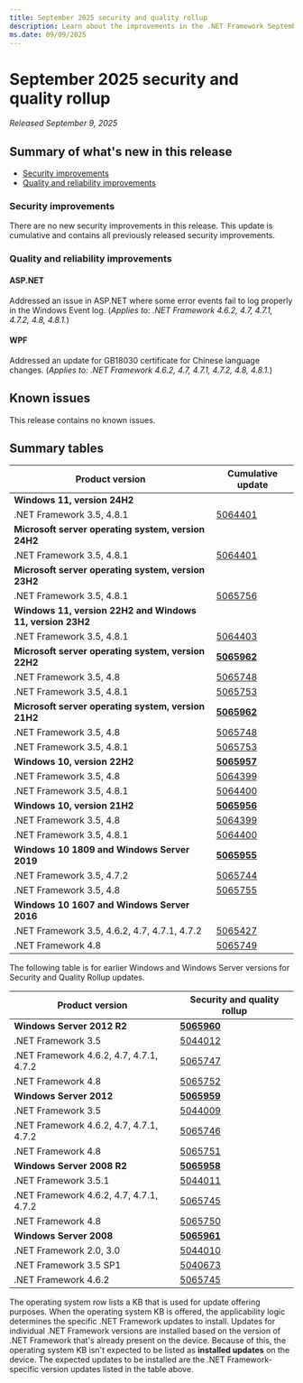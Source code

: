 ```yaml
---
title: September 2025 security and quality rollup
description: Learn about the improvements in the .NET Framework September 2025 security and quality rollup.
ms.date: 09/09/2025
---
```

# September 2025 security and quality rollup

_Released September 9, 2025_

## Summary of what's new in this release

- [Security improvements](#security-improvements)
- [Quality and reliability improvements](#quality-and-reliability-improvements)

### Security improvements

There are no new security improvements in this release. This update is cumulative and contains all previously released security improvements.

### Quality and reliability improvements

#### ASP.NET

Addressed an issue in ASP.NET where some error events fail to log properly in the Windows Event log. (*Applies to: .NET Framework 4.6.2, 4.7, 4.7.1, 4.7.2, 4.8, 4.8.1.*)

#### WPF

Addressed an update for GB18030 certificate for Chinese language changes. (*Applies to: .NET Framework 4.6.2, 4.7, 4.7.1, 4.7.2, 4.8, 4.8.1.*)

## Known issues

This release contains no known issues.  

## Summary tables

| Product version | Cumulative update |
| --- | --- |
| **Windows 11, version 24H2** | |
| .NET Framework 3.5, 4.8.1 | [5064401](https://support.microsoft.com/kb/5064401) |
| **Microsoft server operating system, version 24H2** | |
| .NET Framework 3.5, 4.8.1 | [5064401](https://support.microsoft.com/kb/5064401) |
| **Microsoft server operating system, version 23H2** | |
| .NET Framework 3.5, 4.8.1 | [5065756](https://support.microsoft.com/kb/5065756) |
| **Windows 11, version 22H2 and Windows 11, version 23H2** | |
| .NET Framework 3.5, 4.8.1 | [5064403](https://support.microsoft.com/kb/5064403) |
| **Microsoft server operating system, version 22H2** | **[5065962](https://support.microsoft.com/kb/5065962)** |
| .NET Framework 3.5, 4.8 | [5065748](https://support.microsoft.com/kb/5065748) |
| .NET Framework 3.5, 4.8.1 | [5065753](https://support.microsoft.com/kb/5065753) |
| **Microsoft server operating system, version 21H2** | **[5065962](https://support.microsoft.com/kb/5065962)** |
| .NET Framework 3.5, 4.8 | [5065748](https://support.microsoft.com/kb/5065748) |
| .NET Framework 3.5, 4.8.1 | [5065753](https://support.microsoft.com/kb/5065753) |
| **Windows 10, version 22H2** | **[5065957](https://support.microsoft.com/kb/5065957)** |
| .NET Framework 3.5, 4.8 | [5064399](https://support.microsoft.com/kb/5064399) |
| .NET Framework 3.5, 4.8.1 | [5064400](https://support.microsoft.com/kb/5064400) |
| **Windows 10, version 21H2** | **[5065956](https://support.microsoft.com/kb/5065956)** |
| .NET Framework 3.5, 4.8 | [5064399](https://support.microsoft.com/kb/5064399) |
| .NET Framework 3.5, 4.8.1 | [5064400](https://support.microsoft.com/kb/5064400) |
| **Windows 10 1809 and Windows Server 2019** | **[5065955](https://support.microsoft.com/kb/5065955)** |
| .NET Framework 3.5, 4.7.2 | [5065744](https://support.microsoft.com/kb/5065744) |
| .NET Framework 3.5, 4.8 | [5065755](https://support.microsoft.com/kb/5065755) |
| **Windows 10 1607 and Windows Server 2016** | |
| .NET Framework 3.5, 4.6.2, 4.7, 4.7.1, 4.7.2 | [5065427](https://support.microsoft.com/kb/5065427) |
| .NET Framework 4.8 | [5065749](https://support.microsoft.com/kb/5065749) |

The following table is for earlier Windows and Windows Server versions for Security and Quality Rollup updates.  

| Product version | Security and quality rollup |
| --- | --- |
| **Windows Server 2012 R2** | **[5065960](https://support.microsoft.com/kb/5065960)** |
| .NET Framework 3.5 | [5044012](https://support.microsoft.com/kb/5044012) |
| .NET Framework 4.6.2, 4.7, 4.7.1, 4.7.2 | [5065747](https://support.microsoft.com/kb/5065747) |
| .NET Framework 4.8 | [5065752](https://support.microsoft.com/kb/5065752) |
| **Windows Server 2012** | **[5065959](https://support.microsoft.com/kb/5065959)** |
| .NET Framework 3.5 | [5044009](https://support.microsoft.com/kb/5044009) |
| .NET Framework 4.6.2, 4.7, 4.7.1, 4.7.2 | [5065746](https://support.microsoft.com/kb/5065746) |
| .NET Framework 4.8 | [5065751](https://support.microsoft.com/kb/5065751) |
| **Windows Server 2008 R2** | **[5065958](https://support.microsoft.com/kb/5065958)** |
| .NET Framework 3.5.1 | [5044011](https://support.microsoft.com/kb/5044011) |
| .NET Framework 4.6.2, 4.7, 4.7.1, 4.7.2 | [5065745](https://support.microsoft.com/kb/5065745) |
| .NET Framework 4.8 |[5065750](https://support.microsoft.com/kb/5065750) |
| **Windows Server 2008** | **[5065961](https://support.microsoft.com/kb/5065961)** |
| .NET Framework 2.0, 3.0 | [5044010](https://support.microsoft.com/kb/5044010) |
| .NET Framework 3.5 SP1 | [5040673](https://support.microsoft.com/kb/5040673) |
| .NET Framework 4.6.2 | [5065745](https://support.microsoft.com/kb/5065745) |

The operating system row lists a KB that is used for update offering purposes. When the operating system KB is offered, the applicability logic determines the specific .NET Framework updates to install. Updates for individual .NET Framework versions are installed based on the version of .NET Framework that's already present on the device. Because of this, the operating system KB isn't expected to be listed as **installed updates** on the device. The expected updates to be installed are the .NET Framework-specific version updates listed in the table above.
